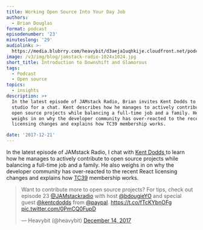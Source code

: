 ```yaml
---
title: Working Open Source Into Your Day Job
authors:
  - Brian Douglas
format: podcast
episodenumber: '23'
minuteslong: '29'
audiolink: >-
  https://media.blubrry.com/heavybit/d3aeja1uqhkije.cloudfront.net/podcasts/jamstack-radio/20170926-jamstack-radio-023.mp3
image: /v3/img/blog/jamstack-radio-1024x1024.jpg
short_title: Introduction to Downshift and Glamorous
tags:
  - Podcast
  - Open source
topics:
  - insights
description: >+
  In the latest episode of JAMstack Radio, Brian invites Kent Dodds to the
  studio for a chat. Kent describes how he manages to actively contribute to
  open source projects while balancing a full-time job and a family. He also
  weighs in on why the developer community has over-reacted to the recent React
  licensing changes and explains how TC39 membership works.

date: '2017-12-21'
---
```

In the latest episode of JAMstack Radio, I chat with [Kent Dodds ](https://twitter.com/kentcdodds)to learn how he manages to actively contribute to open source projects while balancing a full-time job and a family. He also weighs in on why the developer community has over-reacted to the recent React licensing changes and explains how [TC39](https://github.com/tc39) membership works.

<blockquote class="twitter-tweet" data-lang="en"><p lang="en" dir="ltr">Want to contribute more to open source projects? For tips, check out episode 23 <a href="https://twitter.com/JAMstackRadio?ref_src=twsrc%5Etfw">@JAMstackradio</a> with host <a href="https://twitter.com/bdougieYO?ref_src=twsrc%5Etfw">@bdougieYO</a> and special guest <a href="https://twitter.com/kentcdodds?ref_src=twsrc%5Etfw">@kentcdodds</a> from <a href="https://twitter.com/PayPal?ref_src=twsrc%5Etfw">@paypal</a>. <a href="https://t.co/fTcKYbnOFg">https://t.co/fTcKYbnOFg</a> <a href="https://t.co/0PmCQ0FupD">pic.twitter.com/0PmCQ0FupD</a></p>&mdash; Heavybit (@heavybit) <a href="https://twitter.com/heavybit/status/941401305439985665?ref_src=twsrc%5Etfw">December 14, 2017</a></blockquote>
<script async src="https://platform.twitter.com/widgets.js" charset="utf-8"></script>

